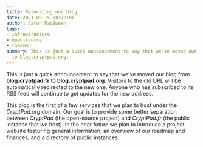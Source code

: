 ```yaml
---
title: Relocating our blog
date: 2021-09-15 08:32:06
author: Aaron MacSween
tags:
- infrastructure
- open-source
- roadmap
summary: This is just a quick announcement to say that we've moved our blog from blog.cryptpad.fr
  to blog.cryptpad.org.
---
```


This is just a quick announcement to say that we've moved our blog from **blog.cryptpad.fr** to **blog.cryptpad.org**. Visitors to the old URL will be automatically redirected to the new one. Anyone who has subscribed to its RSS feed will continue to get updates for the new address.

This blog is the first of a few services that we plan to host under the _CryptPad.org_ domain. Our goal is to provide some better separation between _CryptPad_ (the open-source project) and _CryptPad.fr_ (the public instance that we host). In the near future we plan to introduce a project website featuring general information, an overview of our roadmap and finances, and a directory of public instances.

